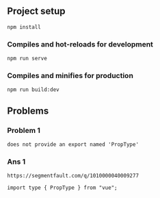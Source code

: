 
## Project setup
```
npm install
```

### Compiles and hot-reloads for development
```
npm run serve
```

### Compiles and minifies for production
```
npm run build:dev
```


## Problems
###  Problem 1
```
does not provide an export named 'PropType'
```


###  Ans 1
```
https://segmentfault.com/q/1010000040009277

import type { PropType } from "vue";
```
